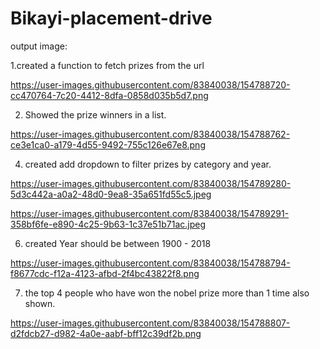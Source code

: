 # Bikayi-placement-drive
output image:


1.created a function to fetch prizes from the url

https://user-images.githubusercontent.com/83840038/154788720-cc470764-7c20-4412-8dfa-0858d035b5d7.png

2. Showed the prize winners in a list.

https://user-images.githubusercontent.com/83840038/154788762-ce3e1ca0-a179-4d55-9492-755c126e67e8.png

4. created add dropdown to filter prizes by category and year.

https://user-images.githubusercontent.com/83840038/154789280-5d3c442a-a0a2-48d0-9ea8-35a651fd55c5.jpeg

https://user-images.githubusercontent.com/83840038/154789291-358bf6fe-e890-4c25-9b63-1c37e51b71ac.jpeg


6. created Year should be between 1900 - 2018

https://user-images.githubusercontent.com/83840038/154788794-f8677cdc-f12a-4123-afbd-2f4bc43822f8.png

7. the top 4 people who have won the nobel prize more than 1 time also shown.

https://user-images.githubusercontent.com/83840038/154788807-d2fdcb27-d982-4a0e-aabf-bff12c39df2b.png


